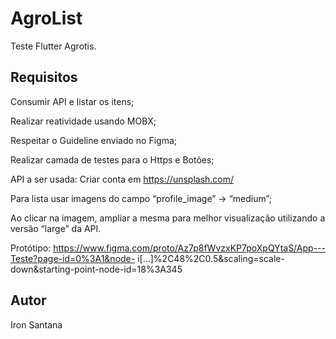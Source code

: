 # AgroList

Teste Flutter Agrotis.

## Requisitos

Consumir API e listar os itens;

Realizar reatividade usando MOBX;

Respeitar o Guideline enviado no Figma;

Realizar camada de testes para o Https e Botões;

API a ser usada: Criar conta em https://unsplash.com/

Para lista usar imagens do campo “profile_image” -> “medium”;

Ao clicar na imagem, ampliar a mesma para melhor visualização utilizando a versão “large” da API.

Protótipo: https://www.figma.com/proto/Az7p8fWvzxKP7poXpQYtaS/App---Teste?page-id=0%3A1&node-
i[...]%2C48%2C0.5&scaling=scale-down&starting-point-node-id=18%3A345

## Autor

Iron Santana
